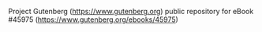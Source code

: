 Project Gutenberg (https://www.gutenberg.org) public repository for eBook #45975 (https://www.gutenberg.org/ebooks/45975)
